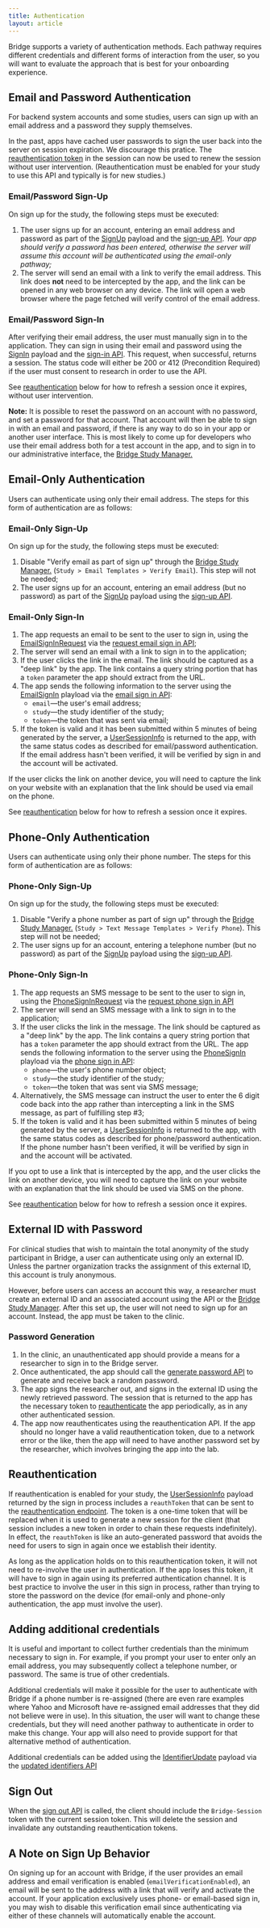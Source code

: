 ```yaml
---
title: Authentication
layout: article
---
```


<div id="toc"></div>

Bridge supports a variety of authentication methods. Each pathway requires different credentials and different forms of interaction from the user, so you will want to evaluate the approach that is best for your onboarding experience. 

## Email and Password Authentication
For backend system accounts and some studies, users can sign up with an email address and a password they supply themselves. 

In the past, apps have cached user passwords to sign the user back into the server on session expiration. We discourage this pratice. The [reauthentication token](#reauthentication) in the session can now be used to renew the session without user intervention. (Reauthentication must be enabled for your study to use this API and typically is for new studies.)

### Email/Password Sign-Up
On sign up for the study, the following steps must be executed:

1. The user signs up for an account, entering an email address and password as part of the [SignUp](/#SignUp) payload and the [sign-up API](/swagger-ui/index.html#!/Authentication/signUp). *Your app should verify a password has been entered, otherwise the server will assume this account will be authenticated using the email-only pathway;*
2. The server will send an email with a link to verify the email address. This link does **not** need to be intercepted by the app, and the link can be opened in any web browser on any device. The link will open a web browser where the page fetched will verify control of the email address.

### Email/Password Sign-In
After verifying their email address, the user must manually sign in to the application. They can sign in using their email and password using the [SignIn](/#SignIn) payload and the [sign-in API](/swagger-ui/index.html#!/Authentication/signIn). This request, when successful, returns a session. The status code will either be 200 or 412 (Precondition Required) if the user must consent to research in order to use the API.

See [reauthentication](#reauthentication) below for how to refresh a session once it expires, without user intervention.

**Note:** It is possible to reset the password on an account with no password, and set a password for that account. That account will then be able to sign in with an email and password, if there is any way to do so in your app or another user interface. This is most likely to come up for developers who use their email address both for a test account in the app, and to sign in to our administrative interface, the [Bridge Study Manager.](https://research.sagebridge.org/)

## Email-Only Authentication

Users can authenticate using only their email address. The steps for this form of authentication are as follows:

### Email-Only Sign-Up
On sign up for the study, the following steps must be executed:

1. Disable "Verify email as part of sign up" through the [Bridge Study Manager.](https://research.sagebridge.org/) (`Study > Email Templates > Verify Email`). This step will not be needed;
2. The user signs up for an account, entering an email address (but no password) as part of the [SignUp](/#SignUp) payload using the [sign-up API](/swagger-ui/index.html#!/Authentication/signUp).

### Email-Only Sign-In

1. The app requests an email to be sent to the user to sign in, using the [EmailSignInRequest](/#EmailSignInRequest) via the [request email sign in API](/swagger-ui/index.html#/Authentication/requestEmailSignIn);
2. The server will send an email with a link to sign in to the application;
3. If the user clicks the link in the email. The link should be captured as a "deep link" by the app. The link contains a query string portion that has a `token` parameter the app should extract from the URL. 
4. The app sends the following information to the server using the [EmailSignIn](/#EmailSignIn) playload via the [email sign in API](/swagger-ui/index.html#!/Authentication/signInViaEmail):
    * <code>email</code>&mdash;the user's email address;
    * <code>study</code>&mdash;the study identifier of the study;
    * <code>token</code>&mdash;the token that was sent via email;
5. If the token is valid and it has been submitted within 5 minutes of being generated by the server, a [UserSessionInfo](/#UserSessionInfo) is returned to the app, with the same status codes as described for email/password authentication. If the email address hasn't been verified, it will be verified by sign in and the account will be activated.

If the user clicks the link on another device, you will need to capture the link on your website with an explanation that the link should be used via email on the phone.

See [reauthentication](#reauthentication) below for how to refresh a session once it expires. 

## Phone-Only Authentication

Users can authenticate using only their phone number. The steps for this form of authentication are as follows:

### Phone-Only Sign-Up
On sign up for the study, the following steps must be executed:

1. Disable "Verify a phone number as part of sign up" through the [Bridge Study Manager.](https://research.sagebridge.org/) (`Study > Text Message Templates > Verify Phone`). This step will not be needed;
2. The user signs up for an account, entering a telephone number (but no password) as part of the [SignUp](/#SignUp) payload using the [sign-up API](/swagger-ui/index.html#!/Authentication/signUp).

### Phone-Only Sign-In

1. The app requests an SMS message to be sent to the user to sign in, using the [PhoneSignInRequest](/#PhoneSignInRequest) via the [request phone sign in API](/swagger-ui/index.html#/Authentication/requestPhoneSignIn)
2. The server will send an SMS message with a link to sign in to the application;
3. If the user clicks the link in the message. The link should be captured as a "deep link" by the app. The link contains a query string portion that has a `token` parameter the app should extract from the URL. The app sends the following information to the server using the [PhoneSignIn](/#PhoneSignIn) playload via the [phone sign in API](/swagger-ui/index.html#!/Authentication/signInViaPhone):
    * <code>phone</code>&mdash;the user's phone number object;
    * <code>study</code>&mdash;the study identifier of the study;
    * <code>token</code>&mdash;the token that was sent via SMS message;
4. Alternatively, the SMS message can instruct the user to enter the 6 digit code back into the app rather than intercepting a link in the SMS message, as part of fulfilling step #3;
5. If the token is valid and it has been submitted within 5 minutes of being generated by the server, a [UserSessionInfo](/#UserSessionInfo) is returned to the app, with the same status codes as described for phone/password authentication. If the phone number hasn't been verified, it will be verified by sign in and the account will be activated.

If you opt to use a link that is intercepted by the app, and the user clicks the link on another device, you will need to capture the link on your website with an explanation that the link should be used via SMS on the phone.

See [reauthentication](#reauthentication) below for how to refresh a session once it expires. 

## External ID with Password

For clinical studies that wish to maintain the total anonymity of the study participant in Bridge, a user can authenticate using only an external ID. Unless the partner organization tracks the assignment of this external ID, this account is truly anonymous.

However, before users can access an account this way, a researcher must create an external ID and an associated account using the API or the [Bridge Study Manager](https://research.sagebridge.org). After this set up, the user will not need to sign up for an account. Instead, the app must be taken to the clinic.

### Password Generation

1. In the clinic, an unauthenticated app should provide a means for a researcher to sign in to the Bridge server.
2. Once authenticated, the app should call the [generate password API](/swagger-ui/index.html#/_For%20Researchers/generatePassword) to generate and receive back a random password.
3. The app signs the researcher out, and signs in the external ID using the newly retrieved password. The session that is returned to the app has the necessary token to [reauthenticate](#reauthentication) the app periodically, as in any other authenticated session.
4. The app now reauthenticates using the reauthentication API. If the app should no longer have a valid reauthentication token, due to a network error or the like, then the app will need to have another password set by the researcher, which involves bringing the app into the lab.

## Reauthentication

If reauthentication is enabled for your study, the [UserSessionInfo](/#UserSessionInfo) payload returned by the sign in process includes a `reauthToken` that can be sent to the [reauthentication endpoint](). The token is a one-time token that will be replaced when it is used to generate a new session for the client (that session includes a new token in order to chain these requests indefinitely). In effect, the `reauthToken` is like an auto-generated password that avoids the need for users to sign in again once we establish their identity. 

As long as the application holds on to this reauthentication token, it will not need to re-involve the user in authentication. If the app loses this token, it will have to sign in again using its preferred authentication channel. It is best practice to involve the user in this sign in process, rather than trying to store the password on the device (for email-only and phone-only authentication, the app must involve the user).

## Adding additional credentials

It is useful and important to collect further credentials than the minimum necessary to sign in. For example, if you prompt your user to enter only an email address, you may subsequently collect a telephone number, or password. The same is true of other credentials.

Additional credentials will make it possible for the user to authenticate with Bridge if a phone number is re-assigned (there are even rare examples where Yahoo and Microsoft have re-assigned email addresses that they did not believe were in use). In this situation, the user will want to change these credentials, but they will need another pathway to authenticate in order to make this change. Your app will also need to provide support for that alternative method of authentication. 

Additional credentials can be added using the [IdentifierUpdate](/#IdentifierUpdate) payload via the [updated identifiers API](/swagger-ui/index.html#/Participants/updateUsersIdentifiers)

## Sign Out

When the [sign out API](/swagger-ui/index.html#!/Authentication/signOut) is called, the client should include the `Bridge-Session` token with the current session token. This will delete the session and invalidate any outstanding reauthentication tokens.

## A Note on Sign Up Behavior

On signing up for an account with Bridge, if the user provides an email address and email verification is enabled (`emailVerificationEnabled`), an email will be sent to the address with a link that will verify and activate the account. If your application exclusively uses phone- or email-based sign in, you may wish to disable this verification email since authenticating via either of these channels will automatically enable the account.
